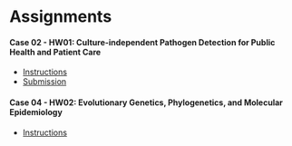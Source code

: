 # Assignments

#### Case 02 - HW01: Culture-independent Pathogen Detection for Public Health and Patient Care
* [Instructions](case02_hw01_instructions.md)
* [Submission](case02_hw01_submission.pdf)

#### Case 04 - HW02: Evolutionary Genetics, Phylogenetics, and Molecular Epidemiology
* [Instructions](case04_hw02_instructions.pdf)
<!--* [Submission](case04_hw02_submission.pdf)-->

